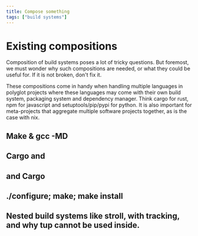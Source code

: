 ```yaml
---
title: Compose something
tags: ["build systems"]
---
```


<!-- 
We can use composition of build systems to trigger the question of how to allow tasks to reuse internal tasks.

In the graph of topics, we have
1. dependencies (prerequisite relations)
2. motivations (topics that motivate each other, even tough a topic per se is not a motivation)
3. related ideas on a given broder topic, or _lens_. (i.e. build systems kinds, storage, cache, etc).
   these can be seen as axes along which most build system should be positionable.


testing... redo it.



What makes a correct imperative build system ?
It is correct iff it reaches 


Problem 1: make a good build system based on a valid set of tasks
Problem 2: make a good build system based on a random/malicious set of tasks (how to catch invalid tasks)
Problem 3: what are the requirements on the tasks ?

Why do we care ? It is because composition introduces nasty tasks (self updating = stateful, unknown outputs, etc.)
To say what can compose with what, we must see the limit of acceptability on the build system.

Do we want to change build systems for composability, or restrict composability to compatible build systems ?

Research question: Do we want to.

IDEA: Start with existing compositions:
- nix + any / some
- tup @ firefox
- any + rust
- recursive make
- ./configure; make; make install


For composition, the weakest the build system the easier, but we get no guarantees on the result.
There are:
 - incompatibilities
 - weakening
 - preservation; and
 - increase
 of properties over time.




A model for tasks:
    1. Specs for
        a. inputs
        b. outputs
        c. state ?
        d. compatible outputs(.d files) ?
        e. access to OS features (sandboxing, networking, )

    2. A model of computing ?

A model for build systems:
    1. Specs for running tasks.
        a. (dis)allowed inputs
        b. (dis)allowed outputs
        c. required, depended upon, inputs.

-->











































# Existing compositions

Composition of build systems poses a lot of tricky questions.
But foremost, we must wonder why such compositions are needed, or what they could be useful for.
If it is not broken, don't fix it.

These compositions come in handy when handling multiple
languages in polyglot projects where these languages may come with their own
build system, packaging system and dependency manager. Think cargo for rust, npm for javascript and setuptools/pip/pypi for python.
It is also important for meta-projects that aggregate multiple software projects together, as is the case with nix.
<!-- and curiously not the case in the android ecosystem. -->



## Make & gcc -MD



## Cargo and <widcard>
## <wildcard> and Cargo

## ./configure; make; make install

## Nested build systems like stroll, with tracking, and why tup cannot be used inside.



<!-- i.e.; just rerun it -->


